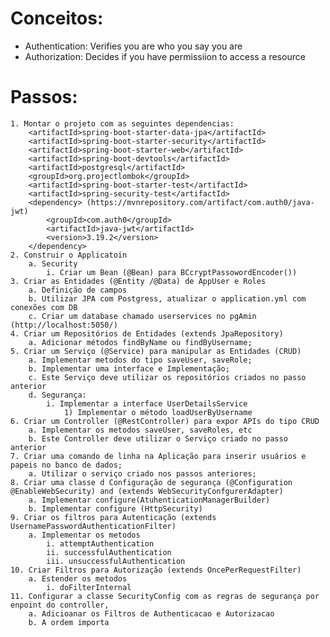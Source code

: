 # Conceitos:
- Authentication: Verifies you are who you say you are
- Authorization: Decides if you have permissiion to access a resource

# Passos:
	1. Montar o projeto com as seguintes dependencias:
		<artifactId>spring-boot-starter-data-jpa</artifactId>
		<artifactId>spring-boot-starter-security</artifactId>
		<artifactId>spring-boot-starter-web</artifactId>
		<artifactId>spring-boot-devtools</artifactId>
		<artifactId>postgresql</artifactId>
		<groupId>org.projectlombok</groupId>
		<artifactId>spring-boot-starter-test</artifactId>
		<artifactId>spring-security-test</artifactId>
		<dependency> (https://mvnrepository.com/artifact/com.auth0/java-jwt)
			<groupId>com.auth0</groupId>
			<artifactId>java-jwt</artifactId>
			<version>3.19.2</version>
		</dependency>
	2. Construir o Applicatoin
		a. Security
			i. Criar um Bean (@Bean) para BCcryptPassowordEncoder())
	3. Criar as Entidades (@Entity /@Data) de AppUser e Roles 
		a. Definição de campos
		b. Utilizar JPA com Postgress, atualizar o application.yml com conexões com DB
		c. Criar um database chamado userservices no pgAmin (http://localhost:5050/)
	4. Criar um Repositórios de Entidades (extends JpaRepository)
		a. Adicionar métodos findByName ou findByUsername;
	5. Criar um Serviço (@Service) para manipular as Entidades (CRUD)
		a. Implementar metodos do tipo saveUser, saveRole;
		b. Implementar uma interface e Implementação;
		c. Este Serviço deve utilizar os repositórios criados no passo anterior
		d. Segurança:
			i. Implementar a interface UserDetailsService
				1) Implementar o método loadUserByUsername
	6. Criar um Controller (@RestController) para expor APIs do tipo CRUD 
		a. Implementar os metodos saveUser, saveRoles, etc
		b. Este Controller deve utilizar o Serviço criado no passo anterior
	7. Criar uma comando de linha na Aplicação para inserir usuários e papeis no banco de dados;
		a. Utilizar o serviço criado nos passos anteriores;
	8. Criar uma classe d Configuração de segurança (@Configuration @EnableWebSecurity) and (extends WebSecurityConfgurerAdapter)
		a. Implementar configure(AtuhenticationManagerBuilder)
		b. Implementar configure (HttpSecurity)
	9. Criar os filtros para Autenticação (extends UsernamePasswordAuthenticationFilter)
		a. Implementar os metodos
			i. attemptAuthentication
			ii. successfulAuthentication
			iii. unsuccessfulAuthentication
	10. Criar Filtros para Autorização (extends OncePerRequestFilter)
		a. Estender os metodos
			i. doFilterInternal
	11. Configurar a classe SecurityConfig com as regras de segurança por enpoint do controller, 
		a. Adicioanar os Filtros de Authenticacao e Autorizacao
		b. A ordem importa
